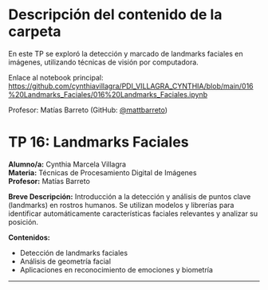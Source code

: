 # Descripción del contenido de la carpeta
En este TP se exploró la detección y marcado de landmarks faciales en imágenes, utilizando técnicas de visión por computadora.

Enlace al notebook principal: https://github.com/cynthiavillagra/PDI_VILLAGRA_CYNTHIA/blob/main/016%20Landmarks_Faciales/016%20Landmarks_Faciales.ipynb

Profesor: Matías Barreto (GitHub: [@mattbarreto](https://github.com/mattbarreto))

# TP 16: Landmarks Faciales

**Alumno/a:** Cynthia Marcela Villagra  
**Materia:** Técnicas de Procesamiento Digital de Imágenes  
**Profesor:** Matías Barreto

**Breve Descripción:**
Introducción a la detección y análisis de puntos clave (landmarks) en rostros humanos. Se utilizan modelos y librerías para identificar automáticamente características faciales relevantes y analizar su posición.

**Contenidos:**
- Detección de landmarks faciales
- Análisis de geometría facial
- Aplicaciones en reconocimiento de emociones y biometría

---
